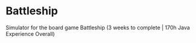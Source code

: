 # Battleship
Simulator for the board game Battleship (3 weeks to complete | 170h Java Experience Overall)
